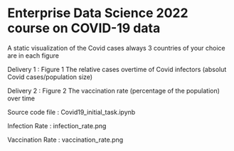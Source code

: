 # Enterprise Data Science 2022 course on COVID-19 data

A static visualization of the Covid cases always 3 countries of your choice are in each figure 


Delivery 1 : Figure 1 The relative cases overtime of Covid infectors (absolut Covid cases/population size)


Delivery 2 : Figure 2 The vaccination rate (percentage of the population) over time

Source code file : Covid19_initial_task.ipynb

Infection Rate : infection_rate.png

Vaccination Rate : vaccination_rate.png
